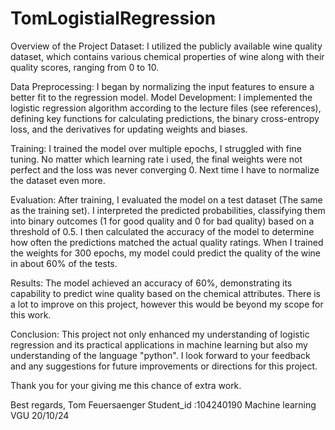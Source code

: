 # TomLogistialRegression
Overview of the Project
Dataset:
I utilized the publicly available wine quality dataset, which contains various chemical properties of wine along with their quality scores, ranging from 0 to 10.

Data Preprocessing:
I began by normalizing the input features to ensure a better fit to the regression model.
Model Development: I implemented the logistic regression algorithm according to the lecture files (see references), defining key functions for calculating predictions, the binary cross-entropy loss, and the derivatives for updating weights and biases.

Training:
I trained the model over multiple epochs, I struggled with fine tuning. No matter which learning rate i used, the final weights were not perfect and the loss was never converging 0. Next time I have to normalize the dataset even more.

Evaluation:
After training, I evaluated the model on a test dataset (The same as the training set). I interpreted the predicted probabilities, classifying them into binary outcomes (1 for good quality and 0 for bad quality) based on a threshold of 0.5. I then calculated the accuracy of the model to determine how often the predictions matched the actual quality ratings. When I trained the weights for 300 epochs, my model could predict the quality of the wine in about 60% of the tests.

Results: The model achieved an accuracy of 60%, demonstrating its capability to predict wine quality based on the chemical attributes. There is a lot to improve on this project, however this would be beyond my scope for this work.

Conclusion:
This project not only enhanced my understanding of logistic regression and its practical applications in machine learning but also my understanding of the language "python".
I look forward to your feedback and any suggestions for future improvements or directions for this project.

Thank you for your giving me this chance of extra work.

Best regards,
Tom Feuersaenger
Student_id :104240190
Machine learning VGU
20/10/24
